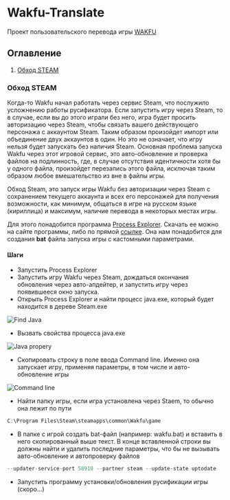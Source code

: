 # Wakfu-Translate
Проект пользовательского перевода игры [WAKFU](http://www.wakfu.com/en/mmorpg)

## Оглавление
1.  [Обход STEAM](#nosteam)

### <a name="nosteam"></a>Обход STEAM
Когда-то Wakfu начал работать через сервис Steam, что послужило усложнению работы русификатора. Если запустить игру через Steam, то в случае, если вы до этого играли без него, игра будет просить авторизацию через Steam, чтобы связать вашего действующего персонажа с аккаунтом Steam. Таким образом произойдет импорт или объединение двух аккаунтов в один. Но это не означает, что игру нельзя будет запускать без наличия Steam. Основная проблема запуска Wakfu через этот игровой сервис, это авто-обновление и проверка файлов на подлинность, где, в случае отсутствия идентичности хотя бы у одного файла, произойдет перезапись этого файла, исключая таким образом любое вмешательство из вне в файлы игры. 

Обход Steam, это запуск игры Wakfu без авторизации через Steam с сохранением текущего аккаунта и всех его персонажей для получения возможности, как минимум, общаться в игре на русском языке (кириллица) и максимум, наличие перевода в некоторых местах игры.

Для этого понадобится программа [Process Explorer](https://technet.microsoft.com/ru-ru/bb896653.aspx). Скачать ее можно на сайте программы, либо по прямой [ссылке](http://download.sysinternals.com/files/ProcessExplorer.zip). Она нам понадобится для создания **bat** файла запуска игры с кастомными параметрами.

#### Шаги
* Запустить Process Explorer
* Запустить игру Wakfu через Steam, дождаться окончания обновления через авто-апдейтер, и запустить игру через появившееся окно запуска.
* Открыть Process Explorer и найти процесс java.exe, который будет находится в дереве Steam.exe

![Find Java](https://github.com/Valianton/Wakfu-Translate/blob/master/Assets/img/find_java.png)

* Вызвать свойства процесса java.exe

![Java propery](https://github.com/Valianton/Wakfu-Translate/blob/master/Assets/img/java_property.png)

* Скопировать строку в поле ввода Command line. Именно она запускает игру, применяя параметры, в том числе и авто-обновление игры

![Command line](https://github.com/Valianton/Wakfu-Translate/blob/master/Assets/img/command_line.png)

* Найти папку игры, если игра установлена через Staem, то обычно она лежит по пути 
```javascript
С:\Program Files\Steam\steamapps\common\Wakfu\game
```

* В папке с игрой создать bat-файл (например: wakfu.bat) и вставить в него скопированный выше текст. В конце вставленной строки вы должны найти и удалить последние параметры, что бы не вызывать авто-обновление и автопроверку файлов
```javascript
--updater-service-port 58910 --partner steam --update-state uptodate
```

* Запустить программу установки/обновления русификации игры (скоро...)
